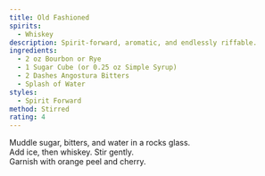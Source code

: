 ```yaml
---
title: Old Fashioned
spirits:
  - Whiskey
description: Spirit-forward, aromatic, and endlessly riffable.
ingredients:
  - 2 oz Bourbon or Rye
  - 1 Sugar Cube (or 0.25 oz Simple Syrup)
  - 2 Dashes Angostura Bitters
  - Splash of Water
styles:
  - Spirit Forward
method: Stirred
rating: 4
---
```


Muddle sugar, bitters, and water in a rocks glass.  
Add ice, then whiskey. Stir gently.  
Garnish with orange peel and cherry.
